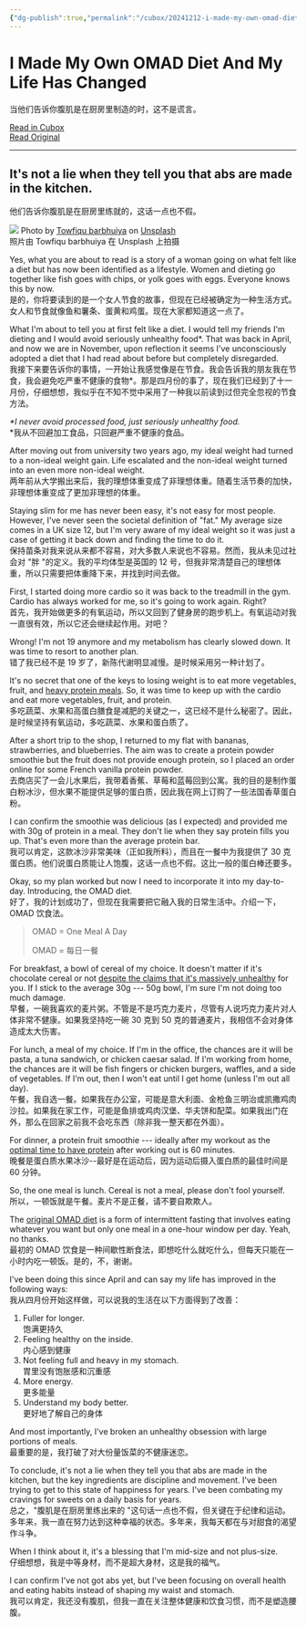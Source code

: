 ```yaml
---
{"dg-publish":true,"permalink":"/cubox/20241212-i-made-my-own-omad-diet-and-my-life-has-changed/"}
---
```


# I Made My Own OMAD Diet And My Life Has Changed

当他们告诉你腹肌是在厨房里制造的时，这不是谎言。

[Read in Cubox](https://cubox.pro/my/card?id=7266864731724447846)  
[Read Original](https://readit.plus/a/iWwaQ/i-made-my-own-omad-diet-and-my-life-has-changed-b7e7d60d3c1d)  

---

## It's not a lie when they tell you that abs are made in the kitchen.
他们告诉你腹肌是在厨房里练就的，这话一点也不假。

![](https://image.cubox.pro/cardImg/51dq936uobdq7ukag9gkk4mjx1jp6jac68tfv6kl1a6mmbvfye?imageMogr2/quality/90/ignore-error/1) Photo by [Towfiqu barbhuiya](https://unsplash.com/@towfiqu999999?utm_source=medium&utm_medium=referral) on [Unsplash](https://unsplash.com/?utm_source=medium&utm_medium=referral)   
照片由 Towfiqu barbhuiya 在 Unsplash 上拍摄

Yes, what you are about to read is a story of a woman going on what felt like a diet but has now been identified as a lifestyle. Women and dieting go together like fish goes with chips, or yolk goes with eggs. Everyone knows this by now.  
是的，你将要读到的是一个女人节食的故事，但现在已经被确定为一种生活方式。女人和节食就像鱼和薯条、蛋黄和鸡蛋。现在大家都知道这一点了。

What I'm about to tell you at first felt like a diet. I would tell my friends I'm dieting and I would avoid seriously unhealthy food\*. That was back in April, and now we are in November, upon reflection it seems I've unconsciously adopted a diet that I had read about before but completely disregarded.  
我接下来要告诉你的事情，一开始让我感觉像是在节食。我会告诉我的朋友我在节食，我会避免吃严重不健康的食物\*。那是四月份的事了，现在我们已经到了十一月份，仔细想想，我似乎在不知不觉中采用了一种我以前读到过但完全忽视的节食方法。

*\*I never avoid processed food, just seriously unhealthy food.*   
\*我从不回避加工食品，只回避严重不健康的食品。

After moving out from university two years ago, my ideal weight had turned to a non-ideal weight gain. Life escalated and the non-ideal weight turned into an even more non-ideal weight.  
两年前从大学搬出来后，我的理想体重变成了非理想体重。随着生活节奏的加快，非理想体重变成了更加非理想的体重。

Staying slim for me has never been easy, it's not easy for most people. However, I've never seen the societal definition of "fat." My average size comes in a UK size 12, but I'm very aware of my ideal weight so it was just a case of getting it back down and finding the time to do it.  
保持苗条对我来说从来都不容易，对大多数人来说也不容易。然而，我从未见过社会对 "胖 "的定义。我的平均体型是英国的 12 号，但我非常清楚自己的理想体重，所以只需要把体重降下来，并找到时间去做。

First, I started doing more cardio so it was back to the treadmill in the gym. Cardio has always worked for me, so it's going to work again. Right?  
首先，我开始做更多的有氧运动，所以又回到了健身房的跑步机上。有氧运动对我一直很有效，所以它还会继续起作用。对吧？

Wrong! I'm not 19 anymore and my metabolism has clearly slowed down. It was time to resort to another plan.  
错了我已经不是 19 岁了，新陈代谢明显减慢。是时候采用另一种计划了。

It's no secret that one of the keys to losing weight is to eat more vegetables, fruit, and [heavy protein meals](https://www.bbcgoodfood.com/howto/guide/how-much-protein-to-build-muscle#:~:text=Based%20on%20averages%20from%20evidence,re%20a%20woman%20in%20midlife.). So, it was time to keep up with the cardio and eat more vegetables, fruit, and protein.  
多吃蔬菜、水果和高蛋白膳食是减肥的关键之一，这已经不是什么秘密了。因此，是时候坚持有氧运动，多吃蔬菜、水果和蛋白质了。

After a short trip to the shop, I returned to my flat with bananas, strawberries, and blueberries. The aim was to create a protein powder smoothie but the fruit does not provide enough protein, so I placed an order online for some French vanilla protein powder.  
去商店买了一会儿水果后，我带着香蕉、草莓和蓝莓回到公寓。我的目的是制作蛋白粉冰沙，但水果不能提供足够的蛋白质，因此我在网上订购了一些法国香草蛋白粉。

I can confirm the smoothie was delicious (as I expected) and provided me with 30g of protein in a meal. They don't lie when they say protein fills you up. That's even more than the average protein bar.  
我可以肯定，这款冰沙非常美味（正如我所料），而且在一餐中为我提供了 30 克蛋白质。他们说蛋白质能让人饱腹，这话一点也不假。这比一般的蛋白棒还要多。

Okay, so my plan worked but now I need to incorporate it into my day-to-day. Introducing, the OMAD diet.  
好了，我的计划成功了，但现在我需要把它融入我的日常生活中。介绍一下，OMAD 饮食法。
> OMAD = One Meal A Day
>
> OMAD = 每日一餐

For breakfast, a bowl of cereal of my choice. It doesn't matter if it's chocolate cereal or not [despite the claims that it's massively unhealthy](https://www.delightedcooking.com/what-is-chocolate-cereal.htm) for you. If I stick to the average 30g --- 50g bowl, I'm sure I'm not doing too much damage.  
早餐，一碗我喜欢的麦片粥。不管是不是巧克力麦片，尽管有人说巧克力麦片对人体非常不健康。如果我坚持吃一碗 30 克到 50 克的普通麦片，我相信不会对身体造成太大伤害。

For lunch, a meal of my choice. If I'm in the office, the chances are it will be pasta, a tuna sandwich, or chicken caesar salad. If I'm working from home, the chances are it will be fish fingers or chicken burgers, waffles, and a side of vegetables. If I'm out, then I won't eat until I get home (unless I'm out all day).  
午餐，我自选一餐。如果我在办公室，可能是意大利面、金枪鱼三明治或凯撒鸡肉沙拉。如果我在家工作，可能是鱼排或鸡肉汉堡、华夫饼和配菜。如果我出门在外，那么在回家之前我不会吃东西（除非我一整天都在外面）。

For dinner, a protein fruit smoothie --- ideally after my workout as the [optimal time to have protein](https://www.eatright.org/fitness/physical-activity/exercise-nutrition/timing-your-pre-and-post-workout-nutrition#:~:text=Protein%20is%20there%20to%20help,works%20best%20for%20your%20body.) after working out is 60 minutes.  
晚餐是蛋白质水果冰沙--最好是在运动后，因为运动后摄入蛋白质的最佳时间是 60 分钟。

So, the one meal is lunch. Cereal is not a meal, please don't fool yourself.  
所以，一顿饭就是午餐。麦片不是正餐，请不要自欺欺人。

The [original OMAD diet](https://www.health.com/weight-loss/omad-diet#:~:text=OMAD%20stands%20for%20One%20Meal,disease%20and%20other%20health%20issues.) is a form of intermittent fasting that involves eating whatever you want but only one meal in a one-hour window per day. Yeah, no thanks.  
最初的 OMAD 饮食是一种间歇性断食法，即想吃什么就吃什么，但每天只能在一小时内吃一顿饭。是的，不，谢谢。

I've been doing this since April and can say my life has improved in the following ways:  
我从四月份开始这样做，可以说我的生活在以下方面得到了改善：

1. Fuller for longer.  
   饱满更持久
2. Feeling healthy on the inside.  
   内心感到健康
3. Not feeling full and heavy in my stomach.  
   胃里没有饱胀感和沉重感
4. More energy.  
   更多能量
5. Understand my body better.  
   更好地了解自己的身体

And most importantly, I've broken an unhealthy obsession with large portions of meals.  
最重要的是，我打破了对大份量饭菜的不健康迷恋。

To conclude, it's not a lie when they tell you that abs are made in the kitchen, but the key ingredients are discipline and movement. I've been trying to get to this state of happiness for years. I've been combating my cravings for sweets on a daily basis for years.  
总之，"腹肌是在厨房里练出来的 "这句话一点也不假，但关键在于纪律和运动。多年来，我一直在努力达到这种幸福的状态。多年来，我每天都在与对甜食的渴望作斗争。

When I think about it, it's a blessing that I'm mid-size and not plus-size.  
仔细想想，我是中等身材，而不是超大身材，这是我的福气。

I can confirm I've not got abs yet, but I've been focusing on overall health and eating habits instead of shaping my waist and stomach.  
我可以肯定，我还没有腹肌，但我一直在关注整体健康和饮食习惯，而不是塑造腰腹。



